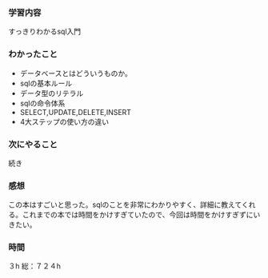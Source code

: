 ### 学習内容
すっきりわかるsql入門
### わかったこと
- データベースとはどういうものか。
- sqlの基本ルール
- データ型のリテラル
- sqlの命令体系
- SELECT,UPDATE,DELETE,INSERT
- 4大ステップの使い方の違い
### 次にやること
続き
### 感想
この本はすごいと思った。sqlのことを非常にわかりやすく、詳細に教えてくれる。これまでの本では時間をかけすぎていたので、今回は時間をかけすぎずにいきたい。
### 時間
３h
総：７２４h
